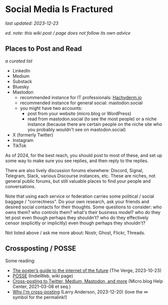 # Social Media Is Fractured

_last updated: 2023-12-23_

_ed. note: this wiki post / page does not follow its own advice_

## Places to Post and Read

_a curated list_

- LinkedIn
- Medium
- Substack
- Bluesky
- Mastodon
  - recommended instance for IT professionals: [Hachyderm.io](https://hachyderm.io/about)
  - recommended instance for general social: mastodon.social
  - you might have two accounts:
    - post from your website (micro.blog or WordPress)
    - read from mastodon.social (to see the most people) or a niche instance (because there are certain people on the niche site who you probably wouldn't see on mastodon.social)
- X (formerly Twitter)
- Instagram
- TikTok

As of 2024, for the best reach, you should post to most of these, and set up some way to make sure you see replies, and then reply to the replies.

There are also lively discussion forums elsewhere: Discord, Signal, Telegram, Slack, various Discourse instances, etc. These are niches, not general public forums, but still valuable places to find your people and conversations.

Note that using each service or federation carries some political / social baggage / "correctness". Do your own research, ask your friends and desired social contacts for their thoughts. Some questions to consider: who owns them? who controls them? what's their business model? who do they let post even though perhaps they shouldn't? who do they effectively censor (explicitly or implicitly) even though perhaps they shouldn't?

Not listed above / ask me more about: Nostr, Ghost, Flickr, Threads.

## Crossposting / POSSE

Some reading:

- [The poster’s guide to the internet of the future](https://www.theverge.com/2023/10/23/23928550/posse-posting-activitypub-standard-twitter-tumblr-mastodon) (The Verge, 2023-10-23)
- [POSSE](https://indieweb.org/POSSE) (IndieWeb, wiki page)
- [Cross-posting to Twitter, Medium, Mastodon, and more](https://help.micro.blog/t/cross-posting-to-twitter-medium-mastodon-and-more/85) (Micro.blog Help Center, 2021-03-08 et seq.)
- [Why I'm cross-posting](https://larand.one/2023/12/20/why-im-crossposting.html) (Larry Anderson, 2023-12-20) (love the ∞ symbol for the permalink!)
